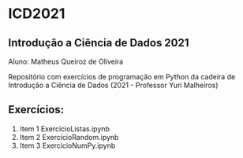 # ICD2021
## Introdução a Ciência de Dados 2021
Aluno: Matheus Queiroz de Oliveira

Repositório com exercícios de programação em Python da cadeira de Introdução a Ciência de Dados (2021 - Professor Yuri Malheiros)

## Exercícios:
1. Item 1 ExercícioListas.ipynb
1. Item 2 ExercícioRandom.ipynb
1. Item 3 ExercícioNumPy.ipynb
